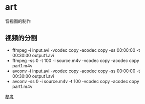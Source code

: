 # art
音视图的制作

## 视频的分割

* ffmpeg -i input.avi -vcodec copy -acodec copy -ss 00:00:00 -t 00:30:00 output1.avi
* ffmpeg -ss 0 -t 100 -i source.m4v -vcodec copy -acodec copy part1.m4v
* avconv -i input.avi -vcodec copy -acodec copy -ss 00:00:00 -t 00:30:00 output1.avi
* avconv -ss 0 -i source.m4v -t 100 -vcodec copy -acodec copy part1.m4v

[参考](http://askubuntu.com/questions/56022/what-to-use-to-quickly-cut-audio-video)
